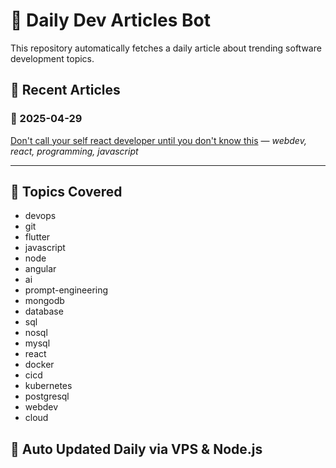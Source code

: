 # 📰 Daily Dev Articles Bot

This repository automatically fetches a daily article about trending software development topics.

## 📌 Recent Articles

### 📅 2025-04-29
[Don't call your self react developer until you don't know this](articles/2025-04-29.md) — _webdev, react, programming, javascript_



---

## 🤖 Topics Covered
- devops
- git
- flutter
- javascript
- node
- angular
- ai
- prompt-engineering
- mongodb
- database
- sql
- nosql
- mysql
- react
- docker
- cicd
- kubernetes
- postgresql
- webdev
- cloud

## 🔄 Auto Updated Daily via VPS & Node.js

